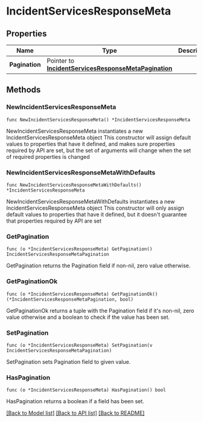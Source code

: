 # IncidentServicesResponseMeta

## Properties

Name | Type | Description | Notes
------------ | ------------- | ------------- | -------------
**Pagination** | Pointer to [**IncidentServicesResponseMetaPagination**](IncidentServicesResponseMetaPagination.md) |  | [optional] 

## Methods

### NewIncidentServicesResponseMeta

`func NewIncidentServicesResponseMeta() *IncidentServicesResponseMeta`

NewIncidentServicesResponseMeta instantiates a new IncidentServicesResponseMeta object
This constructor will assign default values to properties that have it defined,
and makes sure properties required by API are set, but the set of arguments
will change when the set of required properties is changed

### NewIncidentServicesResponseMetaWithDefaults

`func NewIncidentServicesResponseMetaWithDefaults() *IncidentServicesResponseMeta`

NewIncidentServicesResponseMetaWithDefaults instantiates a new IncidentServicesResponseMeta object
This constructor will only assign default values to properties that have it defined,
but it doesn't guarantee that properties required by API are set

### GetPagination

`func (o *IncidentServicesResponseMeta) GetPagination() IncidentServicesResponseMetaPagination`

GetPagination returns the Pagination field if non-nil, zero value otherwise.

### GetPaginationOk

`func (o *IncidentServicesResponseMeta) GetPaginationOk() (*IncidentServicesResponseMetaPagination, bool)`

GetPaginationOk returns a tuple with the Pagination field if it's non-nil, zero value otherwise
and a boolean to check if the value has been set.

### SetPagination

`func (o *IncidentServicesResponseMeta) SetPagination(v IncidentServicesResponseMetaPagination)`

SetPagination sets Pagination field to given value.

### HasPagination

`func (o *IncidentServicesResponseMeta) HasPagination() bool`

HasPagination returns a boolean if a field has been set.


[[Back to Model list]](../README.md#documentation-for-models) [[Back to API list]](../README.md#documentation-for-api-endpoints) [[Back to README]](../README.md)


